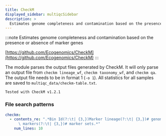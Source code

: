 ```yaml
---
title: CheckM
displayed_sidebar: multiqcSidebar
description: >
  Estimates genome completeness and contamination based on the presence or absence of marker genes
---
```


<!--
~~~~~ DO NOT EDIT ~~~~~
This file is autogenerated from the MultiQC module python docstring.
Do not edit the markdown, it will be overwritten.

File path for the source of this content: multiqc/modules/checkm/checkm.py
~~~~~~~~~~~~~~~~~~~~~~~
-->

:::note
Estimates genome completeness and contamination based on the presence or absence of marker genes

[https://github.com/Ecogenomics/CheckM](https://github.com/Ecogenomics/CheckM)
:::

The module parses the output files generated by CheckM.
It will only parse an output file from `checkm lineage_wf`, `checkm taxonomy_wf`, and `checkm qa`.
The output file needs to be in format 1 (`-o 1`).
All statistics for all samples are saved to `multiqc_data/checkm-table.txt`.

    Tested with CheckM v1.2.1

### File search patterns

```yaml
checkm:
  - contents_re: ".*Bin Id(?:\t| {3,})Marker lineage(?:\t| {3,})# genomes(?:\t| {3,})#\
      \ markers(?:\t| {3,})# marker sets.*"
    num_lines: 10
```
